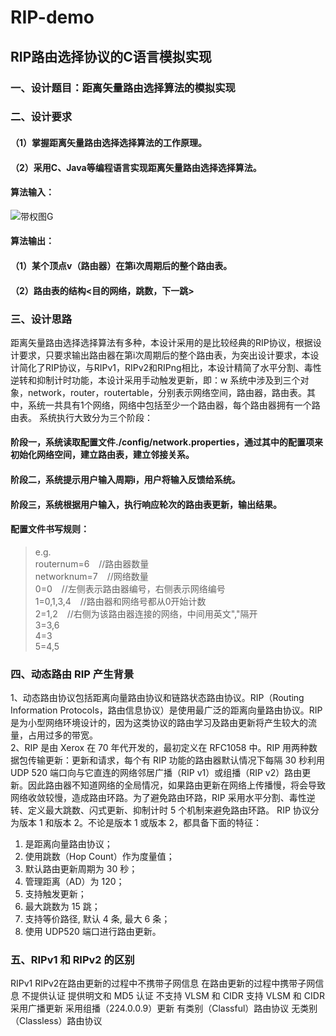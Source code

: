 # RIP-demo
## RIP路由选择协议的C语言模拟实现
### 一、设计题目：距离矢量路由选择算法的模拟实现
### 二、设计要求
#### （1）掌握距离矢量路由选择选择算法的工作原理。
#### （2）采用C、Java等编程语言实现距离矢量路由选择选择算法。
#### 算法输入：
![带权图G](D:\桌面\数据结构课程设计\RIP-图例.jpg)
#### 算法输出：
#### （1）某个顶点v（路由器）在第i次周期后的整个路由表。
#### （2）路由表的结构<目的网络，跳数，下一跳>
### 三、设计思路
距离矢量路由选择选择算法有多种，本设计采用的是比较经典的RIP协议，根据设计要求，只要求输出路由器在第i次周期后的整个路由表，为突出设计要求，本设计简化了RIP协议，与RIPv1，RIPv2和RIPng相比，本设计精简了水平分割、毒性逆转和抑制计时功能，本设计采用手动触发更新，即：w 系统中涉及到三个对象，network，router，routertable，分别表示网络空间，路由器，路由表。其中，系统一共具有1个网络，网络中包括至少一个路由器，每个路由器拥有一个路由表。 系统执行大致分为三个阶段：

#### 阶段一，系统读取配置文件./config/network.properties，通过其中的配置项来初始化网络空间，建立路由表，建立邻接关系。
#### 阶段二，系统提示用户输入周期i，用户将输入反馈给系统。
#### 阶段三，系统根据用户输入，执行响应轮次的路由表更新，输出结果。

#### 配置文件书写规则：
>e.g.\
>routernum=6 &ensp; //路由器数量\
>networknum=7 &ensp; //网络数量\
>0=0 &ensp; //左侧表示路由器编号，右侧表示网络编号\
>1=0,1,3,4 &ensp; //路由器和网络号都从0开始计数\
>2=1,2 &ensp; //右侧为该路由器连接的网络，中间用英文","隔开\
>3=3,6\
>4=3\
>5=4,5

### 四、动态路由 RIP 产生背景
1、动态路由协议包括距离向量路由协议和链路状态路由协议。RIP（Routing Information Protocols，路由信息协议）是使用最广泛的距离向量路由协议。RIP 是为小型网络环境设计的，因为这类协议的路由学习及路由更新将产生较大的流量，占用过多的带宽。\
2、RIP 是由 Xerox 在 70 年代开发的，最初定义在 RFC1058 中。RIP 用两种数据包传输更新：更新和请求，每个有 RIP 功能的路由器默认情况下每隔 30 秒利用 UDP 520 端口向与它直连的网络邻居广播（RIP v1）或组播（RIP v2）路由更新。因此路由器不知道网络的全局情况，如果路由更新在网络上传播慢，将会导致网络收敛较慢，造成路由环路。为了避免路由环路，RIP 采用水平分割、毒性逆转、定义最大跳数、闪式更新、抑制计时 5 个机制来避免路由环路。
RIP 协议分为版本 1 和版本 2。不论是版本 1 或版本 2，都具备下面的特征：
1. 是距离向量路由协议；
2. 使用跳数（Hop Count）作为度量值；
3. 默认路由更新周期为 30 秒；
4. 管理距离（AD）为 120；
5. 支持触发更新；
6. 最大跳数为 15 跳；
7. 支持等价路径, 默认 4 条, 最大 6 条；
8. 使用 UDP520 端口进行路由更新。
### 五、RIPv1 和 RIPv2 的区别
RIPv1 RIPv2在路由更新的过程中不携带子网信息 
在路由更新的过程中携带子网信息
不提供认证 提供明文和 MD5 认证
不支持 VLSM 和 CIDR 支持 VLSM 和 CIDR
采用广播更新 采用组播（224.0.0.9）更新
有类别（Classful）路由协议 无类别（Classless）路由协议

